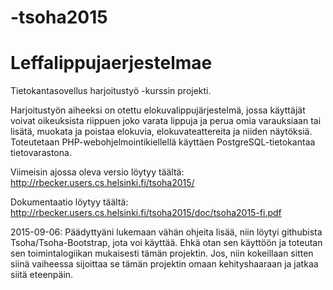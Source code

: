 # -tsoha2015

<h1>Leffalippujaerjestelmae</h1>
<il>Tietokantasovellus harjoitustyö -kurssin projekti.</il>

<p>Harjoitustyön aiheeksi on otettu elokuvalippujärjestelmä, jossa käyttäjät voivat oikeuksista riippuen joko varata lippuja ja perua omia varauksiaan tai lisätä, muokata ja poistaa elokuvia, elokuvateattereita ja niiden näytöksiä. Toteutetaan PHP-webohjelmointikiellellä käyttäen PostgreSQL-tietokantaa tietovarastona. 

Viimeisin ajossa oleva versio löytyy täältä: http://rbecker.users.cs.helsinki.fi/tsoha2015/

Dokumentaatio löytyy täältä: http://rbecker.users.cs.helsinki.fi/tsoha2015/doc/tsoha2015-fi.pdf


2015-09-06: Päädyttyäni lukemaan vähän ohjeita lisää, niin löytyi githubista Tsoha/Tsoha-Bootstrap, jota voi käyttää. Ehkä otan sen käyttöön ja toteutan sen toimintalogiikan mukaisesti tämän projektin. Jos, niin kokeillaan sitten siinä vaiheessa sijoittaa se tämän projektin omaan kehityshaaraan ja jatkaa siitä eteenpäin.
